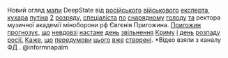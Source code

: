 Новий огляд <u>мапи</u> DeepState від <u>російського</u> <u>військового</u> <u>експерта,</u> <u>кухара</u> <u>путіна</u> <u>2</u> <u>розряду,</u> <u>спеціаліста</u> <u>по</u> <u>снарядному</u> <u>голоду</u> <u>та</u> ректора музичної академії міноборони рф Євгєнія Пригожина. 
<u>Пригожин</u> <u>прогнозує,</u> <u>що</u> <u>невдовзі</u> <u>настане</u> <u>день</u> <u>звільнення</u> <u>Криму</u> <u>і</u> <u>день</u> <u>розпаду</u> <u>росії.</u> <u>Каже,</u> <u>що</u> <u>передумови</u> <u>цього</u> <u>вже</u> <u>створені</u>. 
*Відео взяли з каналу 
ФД
. 
@informnapalm